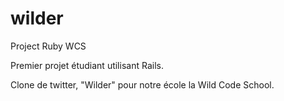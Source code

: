# wilder
Project Ruby WCS

Premier projet étudiant utilisant Rails.

Clone de twitter, "Wilder" pour notre école la Wild Code School. 
